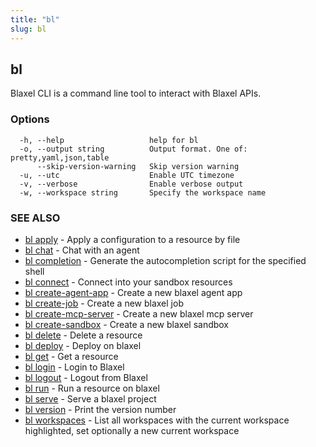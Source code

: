 ```yaml
---
title: "bl"
slug: bl
---
```

## bl

Blaxel CLI is a command line tool to interact with Blaxel APIs.

### Options

```
  -h, --help                   help for bl
  -o, --output string          Output format. One of: pretty,yaml,json,table
      --skip-version-warning   Skip version warning
  -u, --utc                    Enable UTC timezone
  -v, --verbose                Enable verbose output
  -w, --workspace string       Specify the workspace name
```

### SEE ALSO

* [bl apply](bl_apply.md)	 - Apply a configuration to a resource by file
* [bl chat](bl_chat.md)	 - Chat with an agent
* [bl completion](bl_completion.md)	 - Generate the autocompletion script for the specified shell
* [bl connect](bl_connect.md)	 - Connect into your sandbox resources
* [bl create-agent-app](bl_create-agent-app.md)	 - Create a new blaxel agent app
* [bl create-job](bl_create-job.md)	 - Create a new blaxel job
* [bl create-mcp-server](bl_create-mcp-server.md)	 - Create a new blaxel mcp server
* [bl create-sandbox](bl_create-sandbox.md)	 - Create a new blaxel sandbox
* [bl delete](bl_delete.md)	 - Delete a resource
* [bl deploy](bl_deploy.md)	 - Deploy on blaxel
* [bl get](bl_get.md)	 - Get a resource
* [bl login](bl_login.md)	 - Login to Blaxel
* [bl logout](bl_logout.md)	 - Logout from Blaxel
* [bl run](bl_run.md)	 - Run a resource on blaxel
* [bl serve](bl_serve.md)	 - Serve a blaxel project
* [bl version](bl_version.md)	 - Print the version number
* [bl workspaces](bl_workspaces.md)	 - List all workspaces with the current workspace highlighted, set optionally a new current workspace

